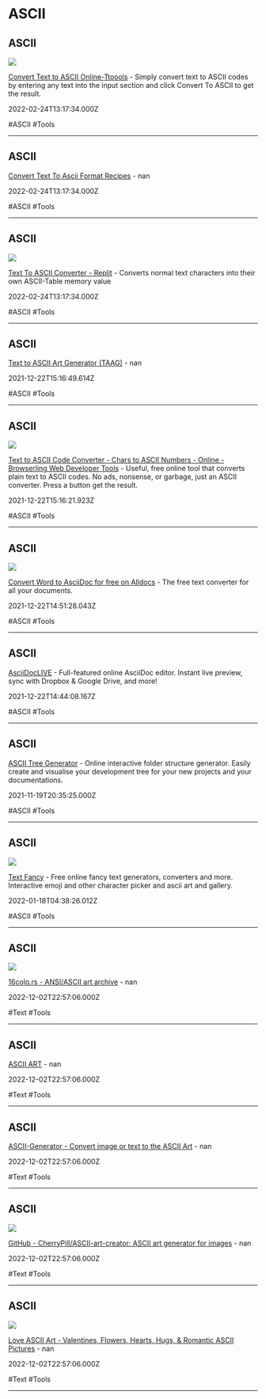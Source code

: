 # ASCII

## ASCII

![](https://toolsaday.com/text-tools/assets/images/og-toolsaday.png)

[Convert Text to ASCII Online-Ttoools](https://toolsaday.com/text-tools/text-to-ascii) - Simply convert text to ASCII codes by entering any text into the input section and click Convert To ASCII to get the result.

2022-02-24T13:17:34.000Z

#ASCII #Tools

---

## ASCII

[Convert Text To Ascii Format Recipes](https://www.tfrecipes.com/convert-text-to-ascii-format) - nan

2022-02-24T13:17:34.000Z

#ASCII #Tools

---

## ASCII

![](https://replit.com/public/images/replit-logo-800x600.png)

[Text To ASCII Converter - Replit](https://replit.com/@Exunys/Text-To-ASCII-Converter) - Converts normal text characters into their own ASCII-Table memory value

2022-02-24T13:17:34.000Z

#ASCII #Tools

---

## ASCII

[Text to ASCII Art Generator (TAAG)](https://patorjk.com/software/taag#p=display&f=Graffiti&t=Type%20Something%20) - nan

2021-12-22T15:16:49.614Z

#ASCII #Tools

---

## ASCII

![](https://www.browserling.com/images/browserling-cross-browser-testing-fb-og-image.png)

[Text to ASCII Code Converter - Chars to ASCII Numbers - Online - Browserling Web Developer Tools](https://www.browserling.com/tools/text-to-ascii) - Useful, free online tool that converts plain text to ASCII codes. No ads, nonsense, or garbage, just an ASCII converter. Press a button  get the result.

2021-12-22T15:16:21.923Z

#ASCII #Tools

---

## ASCII

![](https://alldocs.app/assets/images/opengraph.png)

[Convert Word to AsciiDoc for free on Alldocs](https://alldocs.app/convert-word-docx-to-asciidoc) - The free text converter for all your documents.

2021-12-22T14:51:28.043Z

#ASCII #Tools

---

## ASCII

[AsciiDocLIVE](https://asciidoclive.com/edit/scratch/2) - Full-featured online AsciiDoc editor. Instant live preview, sync with Dropbox & Google Drive, and more!

2021-12-22T14:44:08.167Z

#ASCII #Tools

---

## ASCII

[ASCII Tree Generator](https://ascii-tree-generator.com) - Online interactive folder structure generator. Easily create and visualise your development tree for your new projects and your documentations.

2021-11-19T20:35:25.000Z

#ASCII #Tools

---

## ASCII

![](https://textfancy.com/img/og.jpg)

[Text Fancy](https://textfancy.com) - Free online fancy text generators, converters and more. Interactive emoji and other character picker and ascii art and gallery.

2022-01-18T04:38:26.012Z

#ASCII #Tools

---

## ASCII

![](https://16colo.rs/static/16c-og.png)

[16colo.rs - ANSI/ASCII art archive](https://16colo.rs) - nan

2022-12-02T22:57:06.000Z

#Text #Tools

---

## ASCII

[ASCII ART](https://ascii.co.uk/art) - nan

2022-12-02T22:57:06.000Z

#Text #Tools

---

## ASCII

[ASCII-Generator - Convert image or text to the ASCII Art](https://ascii-generator.site) - nan

2022-12-02T22:57:06.000Z

#Text #Tools

---

## ASCII

![](https://opengraph.githubassets.com/0ab2ba04ab4e94683071b764b7d5c44e65dc250f467b4ffd0e2bfab654dbae9d/CherryPill/ASCII-art-creator)

[GitHub - CherryPill/ASCII-art-creator: ASCII art generator for images](https://github.com/CherryPill/ASCII-art-creator) - nan

2022-12-02T22:57:06.000Z

#Text #Tools

---

## ASCII

![](http://loveascii.com/images/fbshare.jpg)

[Love ASCII Art - Valentines, Flowers, Hearts, Hugs, & Romantic ASCII Pictures](http://loveascii.com) - nan

2022-12-02T22:57:06.000Z

#Text #Tools

---

